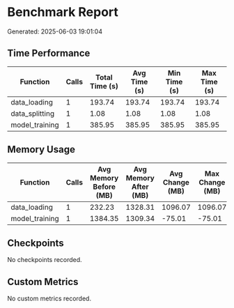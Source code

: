 # Benchmark Report

Generated: 2025-06-03 19:01:04

## Time Performance

| Function | Calls | Total Time (s) | Avg Time (s) | Min Time (s) | Max Time (s) |
|----------|-------|---------------|--------------|--------------|-------------|
| data_loading | 1 | 193.74 | 193.74 | 193.74 | 193.74 |
| data_splitting | 1 | 1.08 | 1.08 | 1.08 | 1.08 |
| model_training | 1 | 385.95 | 385.95 | 385.95 | 385.95 |

## Memory Usage

| Function | Calls | Avg Memory Before (MB) | Avg Memory After (MB) | Avg Change (MB) | Max Change (MB) |
|----------|-------|------------------------|----------------------|----------------|----------------|
| data_loading | 1 | 232.23 | 1328.31 | 1096.07 | 1096.07 |
| model_training | 1 | 1384.35 | 1309.34 | -75.01 | -75.01 |

## Checkpoints

No checkpoints recorded.


## Custom Metrics

No custom metrics recorded.

